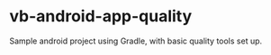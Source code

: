 vb-android-app-quality
======================

Sample android project using Gradle, with basic quality tools set up. 
